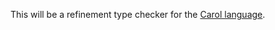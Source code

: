 This will be a refinement type checker for the [Carol language](https://s.octalsrc.org/ipfs/QmSKuejPz6uanJ7gBFzVaHrPDuDj1jnWuqus3PxukqP7ep/item/carol_icfp2019_pub.pdf).
